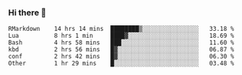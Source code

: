 ### Hi there 👋

<!--
**gustavkrist/gustavkrist** is a ✨ _special_ ✨ repository because its `README.md` (this file) appears on your GitHub profile.

Here are some ideas to get you started:

- 🔭 I’m currently working on ...
- 🌱 I’m currently learning ...
- 👯 I’m looking to collaborate on ...
- 🤔 I’m looking for help with ...
- 💬 Ask me about ...
- 📫 How to reach me: ...
- 😄 Pronouns: ...
- ⚡ Fun fact: ...
-->

<!--START_SECTION:waka-->

```text
RMarkdown    14 hrs 14 mins  ████████▒░░░░░░░░░░░░░░░░   33.18 %
Lua          8 hrs 1 min     ████▓░░░░░░░░░░░░░░░░░░░░   18.69 %
Bash         4 hrs 58 mins   ███░░░░░░░░░░░░░░░░░░░░░░   11.60 %
kbd          2 hrs 56 mins   █▓░░░░░░░░░░░░░░░░░░░░░░░   06.87 %
conf         2 hrs 42 mins   █▓░░░░░░░░░░░░░░░░░░░░░░░   06.30 %
Other        1 hr 29 mins    █░░░░░░░░░░░░░░░░░░░░░░░░   03.48 %
```

<!--END_SECTION:waka-->
